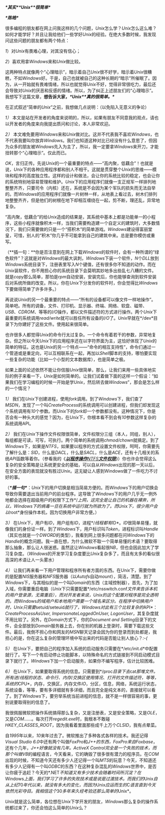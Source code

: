 ***\*其实\*\*Unix\*\*很简单\****

 

***\*陈皓\****

 

很多编程的朋友都在网上问我这样的几个问题，*Unix*怎么学？*Unix*怎么这么难？如何才能学好？并且让我给他们一些学好*Unix*的经验。在绝大多数时候，我发现问这些问题的朋友都有两个特点：

*1*）对*Unix*有畏难心理，对其没有信心；

*2*）喜欢用拿*Windows*来和*Unix*做比较。

 

这两种特点就像两个“心理暗示”，暗示着自己*Unix*很不好学，暗示着*Unix*很糟糕，不如*Windows*好。于是，自己也就被自己的这种长期的“暗示”所催眠了。因为，从一开始就有畏难情绪，所以也就觉得*Unix*不好，觉得非常很吃力，最后还会导致对*Unix*的厌恶和反感的情绪。所以，为了纠正上述朋友们的“心理暗示”。我想写下这篇文章，**想告诉大家，*****\*Unix\*******\*真的很简单。\****

 

在正式叙述“简单的*Unix*”之前，我想做几点说明：（以免陷入无意义的争论）

 

*1）* 本文是站在开发者的角度来说明的，所以，如果有朋友不同意我的观点，请也以开发者的角度来向我提出质问和讨论，本人非常欢迎。

 

*2）* 本文难免要用*Windows*来和*Unix*做对比。这并不代表我不喜欢*Windows*，也不代表我要叫你放弃*Windows*。我们也知道这种对比已经没有什么意思了，但因为众多的朋友被*Windows*先入为主了，所以，我一定要拿*Windows*来开刀，才能扭转那个“心理暗示”。仅此而已。

 

 

​    *OK*，言归正传。先说*Unix*的一个最重要的特点——“高内聚，低藕合”！也就是说，*Unix*下的各种应用程序都和别人不相干。这就是贯穿整个*Unix*的思维——模块和程序的高度独立性。这样的设计和做法，会让你的系统比较的稳定，也会让你的系统特别地容易管理和维护。*Unix*下的应用程序们就像一支正规军一样排列地整整齐齐，只要司令（内核）还在，系统是不会因为某个军队的损失而无法自举的。而*Windows*的应用程序们就像一片树林一样，从地表上看过去，树木们排列地整整齐齐，但是他们的树根在地下却相互缠绕在一起，剪不断，理还乱，异常地复杂。

 

​    “高内聚，低藕合”的给*Unix*造成的结果是，其系统中基本上都是功能单一的小程序，这些小程序就像积木一样，当我们需要构造建一个自定义的建筑时，大多数情况下，我们只需要做的只是一个“搭积木”的简单游戏。*Windows*建设得富丽堂皇，可惜，别人的“积木”你几乎不可能拿到自己的建筑中来。总是要你模仿或重写。

 

（**插一句：**你是否注意到在网上下载*Windows*的软件时，会有一种所谓的“绿色软件”？这就是对*Windows*的最大讽刺，*Windows*下装一个软件，*N*个*DLL*放到*Windows*系统目录下，注册表里写入*N*个键值，还有很多你不知道的动作。而在*Unix*装软件，你不用担心你的系统目录下会莫明其妙地多出些乱七八糟的文件。就是*copy*那么简单，那怕是*rpm*自动安装，安装完后，你也能够查询到软件安装后对系统所做的改变。所以，你在*Unix*下分发你的软件时，你会觉得比*Windows*下要做得简单了许多许多。）

 

​    再说说*Unix*的另一个最重要的特点——“所有的设备都可以像文件一样地操作”。简单吧。所有的调备，文件、打印机、显示器、终端、网络、软盘、磁带、*USB*、*CDROM*、等等的*I/O*操作，都以文件描述符的方式进行操作。两个*Unix*下最重要的系统调用*read/write*就可以胜任所有设备的*I/O*了。*Unix*早就在*/dev*目录下为你建好了这些文件。使用起来很简单。

 

​    也许很多人都觉得*Unix*的命令行太过复杂。一个命令有着若干的参数，异常地复杂。但之所以今天*Unix*下的应用程序还在以字符界面为主，这恰好体现了*Unix*的简单的特征。这也是*Unix*的另一个特点——“命令的相互支持性”，命令们通过一个管道或是重定向，可以互相联系在一起，再加以*Shell*脚本的支持，哪怕要实现一些复杂的功能（比如一个小型的文本数据库），也是简单之极。

 

​    如果上面的论述依然不能让你信服*Unix*很简单，那么，让我们来用一些具体地实际的例子来看一下，*Unix*是如何简单的。让我们试着做下面的这样一个假设：“如果我们在学习编程的时候一开始是学*Unix*，然后转去做*Windows*”，那会是怎么样的一个情况？

 

*1）* 我们在*Unix*下创建进程，使用*fork*调用。到了*Windows*下，我们查了*MSDN*，发现了一个叫*CreateProcess*的系统调用可以创建进程，但我们却发现这个系统调用有*10*个参数。而*Unix*下的*fork*却一个参数都没有。这种情况下，你是否会有一种头大的感觉？因为，在*Unix*下，你根本看不到会有*10*参数这样复杂的系统调用API。

 

*2）* 我们在*Unix*下操作文件权限很简单，文件权限分三组（本人，同组，别人），每组都是可读，可写，可执行。两个简单的系统调用*chmod/chown*就搞定。到了*Windows*下，如果是*NTFS*，如果要以程序的方式设置文件权限，呵呵，你需要先了解什么是：*SID*，什么是*DACL*，什么是*SACL*，什么是*ACE*，还有十几相关的系统*API*函数等着你。（参看我的《*[**以程序操作**NTFS**文件权限**](http://blog.csdn.net/haoel/archive/2004/01/25/2905.aspx)*》）你也许会觉得这么复杂的安全策略是让系统更安全的基础，可以自从*Windows*出现的那一天以后，在安全方面的表现就没有胜过*Unix*。这无疑让人感到Windows做了一件吃力不讨好的事。

 

（***\*插一句\****：*Unix*下的用户切换是相当简易方便的。而*Windows*下的用户切换会导致你需要退出当前用户的前台程序。这导致了*Windows*下的用户几乎无一例外地都会选择在超级用户的权限下工作*/*上网，这完全是让自己的机器在裸奔，所以，*Windows*下的病毒一旦在系统中运行就为所欲为了。而*Unix*下，很少用户会以*root*身份操作本机，因为切换用户非常方便。）

 

*3）* 在*Unix*下，用户有*ID*，用户组有*ID*，进程*/*线程都有*ID*。*ID*很简单易懂，就像我们的身份证一样。到了*Windows*下，用户标识叫*Token*，进程标识叫*Handle*（其实也就是一个*DWORD*的类型），我看到网上很多问题都在问*Windows*下的*Handle*的概念问题。我一直在想，为什么微软不取一个简单易懂的术语？要取得那么抽象，那么让人很迷惑。虽然这让*Windows*看起很*NB*，但也会因此加大了学习复杂度。（*Windows*的开发学习复杂度要比*Unix*复杂多了，而且有太多的看似很高深的术语让人一头雾水）

 

*4）* 让我们再来看一下用户管理和程序所有者方面的东西。在*Unix*下，需要你做的是配置*NIS*服务器和*NFS*服务器（以*Autofs*自动*mount*），简洁，清楚。到了*Windows*下，与其相似的是一个叫*Domain*的东西（主域控制器），首先，为了加入域，你需要重启电脑（*Unix*下只需要配置*/etc/nsswitch.conf*文件来告诉本机的用户登录源，无需重启），而对开发者来说，*Unix*的这个配置对程序是完全透明的。而*Windows*的域用户和本地用户需要一个域名来区分。在程序中切换用户时，*Unix*只需要*setuid/seteuid*就行了，*Windows*对此有三个比较复杂的*API*：*CreateProcessAsUser, ImpersonateLoggedOnUser, LogonUser*，其复杂度就不用比较了。另外，在*Domain*方式下，你的*Document and Setting*目录下的文件，会全部放到*Domain*服务器上去，你在别的机器上登录时，需要下载这些文件。最后，我倒不担心你和网友的*MSN*聊天记录会因为你的登录而到处都是，我担心的是，你在这么复杂的管理环境中写出来的代码是否能让别人放心？*:-(*

 

*5）* 在*Unix*下，要把自己的程序加入系统的启动服务只需要在*/etc/init.d*中配置就行了。写下一个有启动停止功能脚本，以特殊命名的方式链接到不同启动模式目录下就行了。*Windows*下加一个启动服务，如果你不编写程序，估计比较困难。

 

*6）* 在*Unix*下，如果要取得系统的信息。只需要到*/proc*目录下去*cat*那堆文件。所有进*/*线程的状态、命令行、内存*/*交换区使用情况、打开的文件描述符，等等，系统的*CPU*，内存，交换区，内存文件*IO*，分区，信息，网络，系统运行状态，系统设备，等等，要有多详细就有多详细，而且完全是纯文本的，直接就可以看了。到了*Windows*下，要穷举系统当前进程的信息，就不是一样很容易的事，更别说要取得别的信息了。

 

 

我很佩服微软把操作系统搞得那么复杂，又是注册表，又是安全策略，又是*OLE*，又是*COM*……。每次打开*regedit.exe*时，我根本不敢碰*HKEY_CLASSES_ROOT*，因为我看着里面那些成千上万个*CLSID*，我有点晕菜。

 

自*1995*年以来，*10*来年过去了。微软推出了多种各式各样的技术。我还记得*Visual Studio 6.0*中还有两个叫做*FoxPro*和*J++*的东西，*FoxPro*来自*Foxbase*，还有个几年，*J++*好像就没有几年。*ActiveX Control*完全是一个失败的技术，而那个叫做*VB*的编程语言，今天看来，它的确毁了很多很有潜力的程序员。在*COM*出现的时候，不知道今天还有多少人还记得一个叫*MTS*的玩意？今天，不知道还有多少人记得有一个叫*ODBC*的东西？在这种复杂混乱的*Windows*世界中，是否让你疲于追赶？今天的*.NET*不知道又有多少技术会随着时间所沉淀？在*Windows*上面，我们学习了许多的失败技术或是说是过渡技术。而我们的*Unix*自从上纪*70*年代以来，就没有多大的变化，而因为*Unix*应运而生的*C*语言直到今天依然光彩夺目。我相信这个*30*多年来久经考验还那么简单的*Unix*。

 

*Unix*就是这么简单，各位想在*Unix*下学开发的朋友，*Windows*那么复杂的操作系统都过来了，你还会怕这么简单的*Unix*么？

 